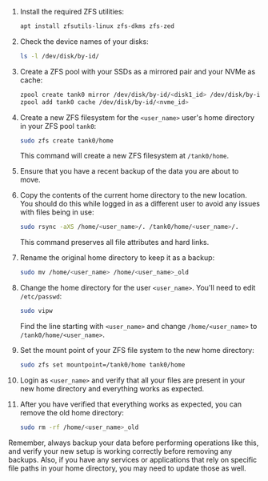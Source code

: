 1. Install the required ZFS utilities:

    ```bash
    apt install zfsutils-linux zfs-dkms zfs-zed
    ```

2. Check the device names of your disks:

    ```bash
    ls -l /dev/disk/by-id/
    ```

3. Create a ZFS pool with your SSDs as a mirrored pair and your NVMe as cache:

    ```bash
    zpool create tank0 mirror /dev/disk/by-id/<disk1_id> /dev/disk/by-id/<disk2_id>
    zpool add tank0 cache /dev/disk/by-id/<nvme_id>
    ```

4. Create a new ZFS filesystem for the `<user_name>` user's home directory in your ZFS pool `tank0`:

    ```bash
    sudo zfs create tank0/home
    ```

    This command will create a new ZFS filesystem at `/tank0/home`.

5. Ensure that you have a recent backup of the data you are about to move.

6. Copy the contents of the current home directory to the new location. You should do this while logged in as a different user to avoid any issues with files being in use:

    ```bash
    sudo rsync -aXS /home/<user_name>/. /tank0/home/<user_name>/.
    ```

    This command preserves all file attributes and hard links.

7. Rename the original home directory to keep it as a backup:

    ```bash
    sudo mv /home/<user_name> /home/<user_name>_old
    ```

8. Change the home directory for the user `<user_name>`. You'll need to edit `/etc/passwd`:

    ```bash
    sudo vipw
    ```

    Find the line starting with `<user_name>` and change `/home/<user_name>` to `/tank0/home/<user_name>`.

9. Set the mount point of your ZFS file system to the new home directory:

    ```bash
    sudo zfs set mountpoint=/tank0/home tank0/home
    ```

10. Login as `<user_name>` and verify that all your files are present in your new home directory and everything works as expected.

11. After you have verified that everything works as expected, you can remove the old home directory:

    ```bash
    sudo rm -rf /home/<user_name>_old
    ```

Remember, always backup your data before performing operations like this, and verify your new setup is working correctly before removing any backups. Also, if you have any services or applications that rely on specific file paths in your home directory, you may need to update those as well.

